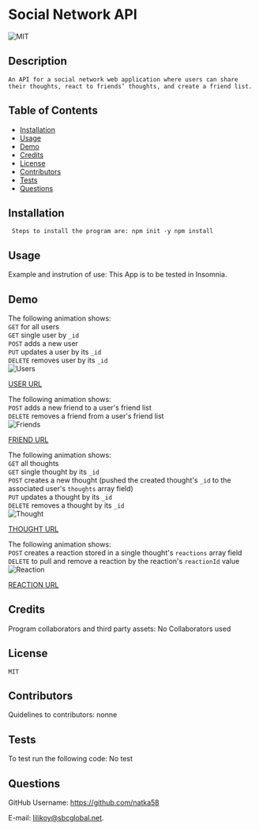 
  #  Social Network API 
  
  
 ![MIT](https://img.shields.io/badge/license-MIT-yellow.svg) 
  
  
   ## Description
    An API for a social network web application where users can share their thoughts, react to friends’ thoughts, and create a friend list. 
    
  ## Table of Contents
  * [Installation](#installation)
  * [Usage](#usage)
  * [Demo](#demo)
  * [Credits](#credits)
  * [License](#license)
  * [Contributors](#contributors)
  * [Tests](#tests)
  * [Questions](#questions)
  
   ## Installation
     Steps to install the program are: npm init -y npm install
 
   
  ## Usage
  Example and instrution of use: This App is to be tested in Insomnia.

  
  ## Demo
The following animation shows: \
`GET` for all users \
`GET` single user by `_id` \
`POST` adds a new user \
`PUT` updates a user by its `_id` \
`DELETE` removes user by its `_id` \
![Users](public\assets\images\users.gif)

[USER URL](https://drive.google.com/file/d/1LeR1MfaV2Um9X9kbzLipYqqAaGoQSJEI/view)

The following animation shows: \
`POST` adds a new friend to a user's friend list \
`DELETE` removes a friend from a user's friend list \
![Friends](public\assets\images\friends.gif)  

[FRIEND URL](https://drive.google.com/file/d/14evGjoA1LcOFakBd0WTBWmgsWAtK-bs8/view)

The following animation shows: \
`GET` all thoughts \
`GET` single thought by its `_id` \
`POST` creates a new thought (pushed the created thought's `_id` to the associated user's `thoughts` array field) \
`PUT` updates a thought by its `_id` \
`DELETE` removes a thought by its `_id` \
![Thought](public\assets\images\thought.gif) 

[THOUGHT URL](https://drive.google.com/file/d/12yLepzmh4nOJvrk5iEGvr6pA9V10BLVs/view) 

The following animation shows: \
`POST` creates a reaction stored in a single thought's `reactions` array field \
`DELETE` to pull and remove a reaction by the reaction's `reactionId` value \
![Reaction](public\assets\images\reactions.gif) 

[REACTION URL](https://drive.google.com/file/d/1kjuD8u8sRDfeT7-DACdqZJjkoL9uPWIJ/view)

   ## Credits
   Program collaborators and third party assets:  No Collaborators used
  
  ## License
    MIT
  
  ## Contributors
   Quidelines to contributors: nonne

  ## Tests
   To test run the following code: No test 
  
    
  ## Questions
  
 GitHub Username: https://github.com/natka58 
  
E-mail: lilikoy@sbcglobal.net.